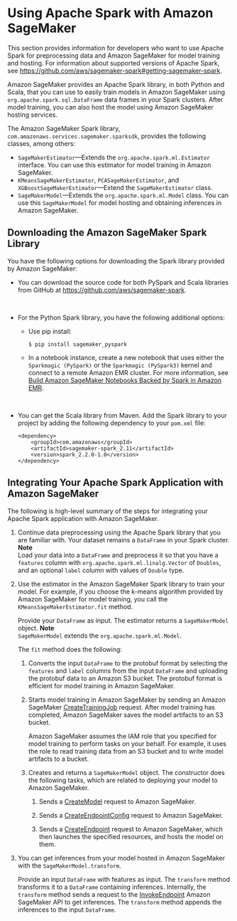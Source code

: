 # Using Apache Spark with Amazon SageMaker<a name="apache-spark"></a>

This section provides information for developers who want to use Apache Spark for preprocessing data and Amazon SageMaker for model training and hosting\. For information about supported versions of Apache Spark, see [https://github\.com/aws/sagemaker\-spark\#getting\-sagemaker\-spark](https://github.com/aws/sagemaker-spark#getting-sagemaker-spark)\.

Amazon SageMaker provides an Apache Spark library, in both Python and Scala, that you can use to easily train models in Amazon SageMaker using `org.apache.spark.sql.DataFrame` data frames in your Spark clusters\. After model training, you can also host the model using Amazon SageMaker hosting services\. 

The Amazon SageMaker Spark library, `com.amazonaws.services.sagemaker.sparksdk`, provides the following classes, among others:
+ `SageMakerEstimator`—Extends the `org.apache.spark.ml.Estimator` interface\. You can use this estimator for model training in Amazon SageMaker\.
+ `KMeansSageMakerEstimator`, `PCASageMakerEstimator`, and `XGBoostSageMakerEstimator`—Extend the `SageMakerEstimator` class\. 
+ `SageMakerModel`—Extends the `org.apache.spark.ml.Model` class\. You can use this `SageMakerModel` for model hosting and obtaining inferences in Amazon SageMaker\.

## Downloading the Amazon SageMaker Spark Library<a name="spark-sdk-download"></a>

You have the following options for downloading the Spark library provided by Amazon SageMaker:
+ You can download the source code for both PySpark and Scala libraries from GitHub at [https://github\.com/aws/sagemaker\-spark](https://github.com/aws/sagemaker-spark)\. 

   
+ For the Python Spark library, you have the following additional options:
  + Use pip install:

    ```
    $ pip install sagemaker_pyspark
    ```
  + In a notebook instance, create a new notebook that uses either the `Sparkmagic (PySpark)` or the `Sparkmagic (PySpark3)` kernel and connect to a remote Amazon EMR cluster\. For more information, see [Build Amazon SageMaker Notebooks Backed by Spark in Amazon EMR](http://aws.amazon.com/blogs/machine-learning/build-amazon-sagemaker-notebooks-backed-by-spark-in-amazon-emr/)\.

     
+ You can get the Scala library from Maven\. Add the Spark library to your project by adding the following dependency to your `pom.xml` file:

  ```
  <dependency>
      <groupId>com.amazonaws</groupId>
      <artifactId>sagemaker-spark_2.11</artifactId>
      <version>spark_2.2.0-1.0</version>
  </dependency>
  ```

## Integrating Your Apache Spark Application with Amazon SageMaker<a name="spark-sdk-common-process"></a>

The following is high\-level summary of the steps for integrating your Apache Spark application with Amazon SageMaker\.

1. Continue data preprocessing using the Apache Spark library that you are familiar with\. Your dataset remains a `DataFrame` in your Spark cluster\. 
**Note**  
Load your data into a `DataFrame` and preprocess it so that you have a `features` column with `org.apache.spark.ml.linalg.Vector` of `Doubles`, and an optional `label` column with values of `Double`​ type\.

1. Use the estimator in the Amazon SageMaker Spark library to train your model\. For example, if you choose the k\-means algorithm provided by Amazon SageMaker for model training, you call the `KMeansSageMakerEstimator.fit` method\. 

   Provide your `DataFrame` as input\. The estimator returns a `SageMakerModel` object\. 
**Note**  
`SageMakerModel` extends the `org.apache.spark.ml.Model`\.

   The `fit` method does the following: 

   1. Converts the input `DataFrame` to the protobuf format by selecting the `features` and `label` columns from the input `DataFrame` and uploading the protobuf data to an Amazon S3 bucket\. The protobuf format is efficient for model training in Amazon SageMaker\.

   1. Starts model training in Amazon SageMaker by sending an Amazon SageMaker [CreateTrainingJob](API_CreateTrainingJob.md) request\. After model training has completed, Amazon SageMaker saves the model artifacts to an S3 bucket\. 

      Amazon SageMaker assumes the IAM role that you specified for model training to perform tasks on your behalf\. For example, it uses the role to read training data from an S3 bucket and to write model artifacts to a bucket\. 

   1. Creates and returns a `SageMakerModel` object\. The constructor does the following tasks, which are related to deploying your model to Amazon SageMaker\. 

      1. Sends a [CreateModel](API_CreateModel.md) request to Amazon SageMaker\. 

      1. Sends a [CreateEndpointConfig](API_CreateEndpointConfig.md) request to Amazon SageMaker\.

      1. Sends a [CreateEndpoint](API_CreateEndpoint.md) request to Amazon SageMaker, which then launches the specified resources, and hosts the model on them\. 

1. You can get inferences from your model hosted in Amazon SageMaker with the `SageMakerModel.transform`\. 

   Provide an input `DataFrame` with features as input\. The `transform` method transforms it to a `DataFrame` containing inferences\. Internally, the `transform` method sends a request to the [InvokeEndpoint](API_runtime_InvokeEndpoint.md) Amazon SageMaker API to get inferences\. The `transform` method appends the inferences to the input `DataFrame`\.